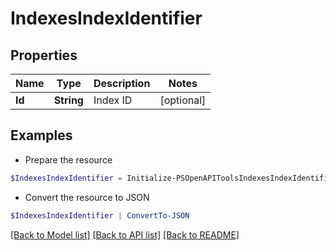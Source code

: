 # IndexesIndexIdentifier
## Properties

Name | Type | Description | Notes
------------ | ------------- | ------------- | -------------
**Id** | **String** | Index ID | [optional] 

## Examples

- Prepare the resource
```powershell
$IndexesIndexIdentifier = Initialize-PSOpenAPIToolsIndexesIndexIdentifier  -Id null
```

- Convert the resource to JSON
```powershell
$IndexesIndexIdentifier | ConvertTo-JSON
```

[[Back to Model list]](../README.md#documentation-for-models) [[Back to API list]](../README.md#documentation-for-api-endpoints) [[Back to README]](../README.md)

